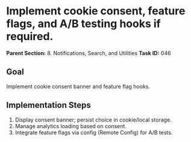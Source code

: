 # Implement cookie consent, feature flags, and A/B testing hooks if required.

**Parent Section:** 8. Notifications, Search, and Utilities
**Task ID:** 046

## Goal
Implement cookie consent banner and feature flag hooks.

## Implementation Steps
1. Display consent banner; persist choice in cookie/local storage.
2. Manage analytics loading based on consent.
3. Integrate feature flags via config (Remote Config) for A/B tests.
